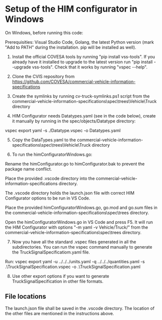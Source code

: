 # Setup of the HIM configurator in Windows

 On Windows, before running this code:

Prerequisities: Visual Studio Code, Golang, the latest Python version (mark "Add to PATH" during the installation. pip will be installed as well).

1. Install the official COVESA tools by running "pip install vss-tools". If you already have it installed to upgrade to the latest version run "pip install --upgrade vss-tools".
Check that it works by running "vspec --help".

2. Clone the CVIS repository from https://github.com/COVESA/commercial-vehicle-information-specifications

3. Create the symlinks by running cv-truck-symlinks.ps1 script from the commercial-vehicle-information-specifications\spec\trees\Vehicle\Truck directory

4. HIM Configurator needs Datatypes.yaml (see in the code below), create it manually by running in the spec/objects/Datatype directory:

vspec export yaml -s ./Datatype.vspec -o Datatypes.yaml

5. Copy the DataTypes.yaml to the commercial-vehicle-information-specifications\spec\trees\Vehicle\Truck directory

6. To run the himConfiguratorWindows.go:

Rename the himConfigurator.go to himConfigurator.bak to prevent the package name conflict.

Place the provided .vscode directory into the commercial-vehicle-information-specifications directory.

The .vscode directory holds the launch.json file with correct HIM Configurator options to be run in VS Code.

Place the provided himConfiguratorWindows.go, go.mod and go.sum files in the commercial-vehicle-information-specifications\spec\trees directory.

Open the himConfiguratorWindows.go in VS Code and press F5. It will run the HIM Configurator with options "-m yaml -v Vehicle/Truck/" from
the commercial-vehicle-information-specifications\spec\trees directory.

7. Now you have all the standard .vspec files generated in all the subdirectories. You can run the vspec command manually
to generate the TruckSignalSpecificatiom.yaml file.

Run: vspec export yaml -u ../../../units.yaml -q ../../../quantities.yaml -s .\TruckSignalSpecification.vspec -o .\TruckSignalSpecification.yaml

8. Use other export options if you want to generate TruckSignalSpecification in other file formats.

## File locations
The launch.json file shall be saved in the .vscode directory.
The location of the other files are mentioned in the instructions above.

